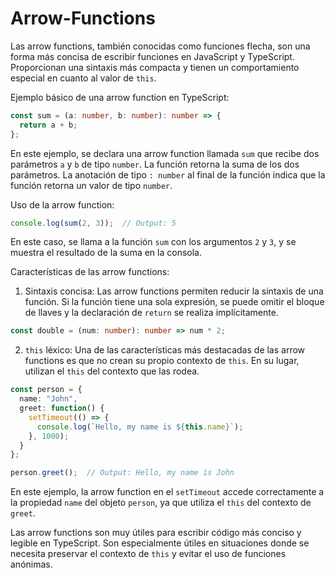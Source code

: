 # Arrow-Functions

Las arrow functions, también conocidas como funciones flecha, son una forma más concisa de escribir funciones en JavaScript y TypeScript. Proporcionan una sintaxis más compacta y tienen un comportamiento especial en cuanto al valor de `this`.

Ejemplo básico de una arrow function en TypeScript:

```typescript
const sum = (a: number, b: number): number => {
  return a + b;
};
```

En este ejemplo, se declara una arrow function llamada `sum` que recibe dos parámetros `a` y `b` de tipo `number`. La función retorna la suma de los dos parámetros. La anotación de tipo `: number` al final de la función indica que la función retorna un valor de tipo `number`.

Uso de la arrow function:

```typescript
console.log(sum(2, 3));  // Output: 5
```

En este caso, se llama a la función `sum` con los argumentos `2` y `3`, y se muestra el resultado de la suma en la consola.

Características de las arrow functions:

1. Sintaxis concisa: Las arrow functions permiten reducir la sintaxis de una función. Si la función tiene una sola expresión, se puede omitir el bloque de llaves y la declaración de `return` se realiza implícitamente.

```typescript
const double = (num: number): number => num * 2;
```

2. `this` léxico: Una de las características más destacadas de las arrow functions es que no crean su propio contexto de `this`. En su lugar, utilizan el `this` del contexto que las rodea.

```typescript
const person = {
  name: "John",
  greet: function() {
    setTimeout(() => {
      console.log(`Hello, my name is ${this.name}`);
    }, 1000);
  }
};

person.greet();  // Output: Hello, my name is John
```

En este ejemplo, la arrow function en el `setTimeout` accede correctamente a la propiedad `name` del objeto `person`, ya que utiliza el `this` del contexto de `greet`.

Las arrow functions son muy útiles para escribir código más conciso y legible en TypeScript. Son especialmente útiles en situaciones donde se necesita preservar el contexto de `this` y evitar el uso de funciones anónimas.
